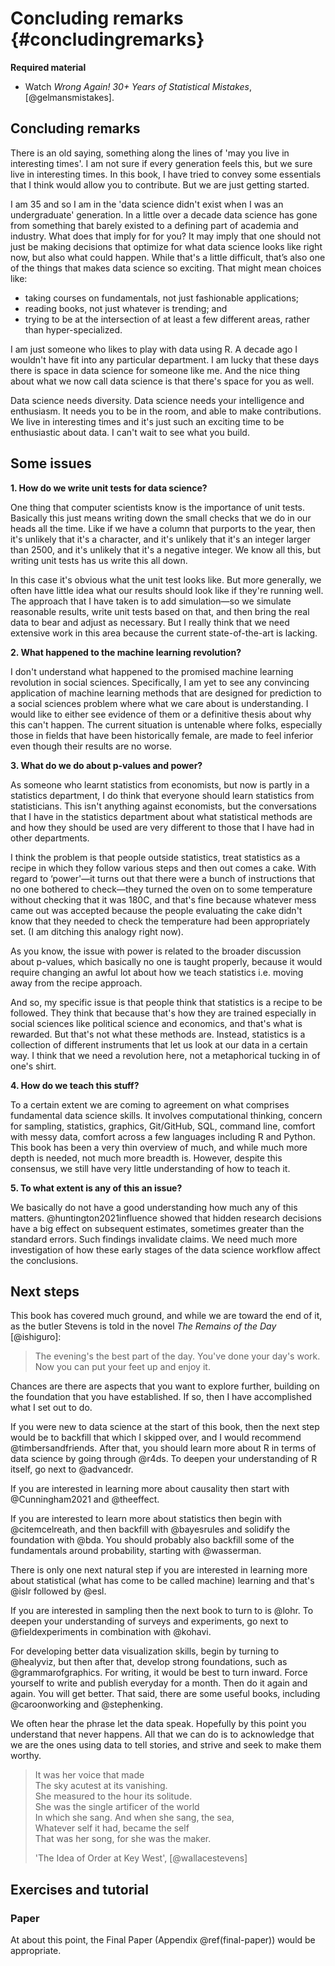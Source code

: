
# Concluding remarks {#concludingremarks}

**Required material**

- Watch *Wrong Again! 30+ Years of Statistical Mistakes*, [@gelmansmistakes].

## Concluding remarks

There is an old saying, something along the lines of 'may you live in interesting times'. I am not sure if every generation feels this, but we sure live in interesting times. In this book, I have tried to convey some essentials that I think would allow you to contribute. But we are just getting started.

I am 35 and so I am in the 'data science didn't exist when I was an undergraduate' generation. In a little over a decade data science has gone from something that barely existed to a defining part of academia and industry. What does that imply for for you? It may imply that one should not just be making decisions that optimize for what data science looks like right now, but also what could happen. While that's a little difficult, that’s also one of the things that makes data science so exciting. That might mean choices like:

- taking courses on fundamentals, not just fashionable applications;
- reading books, not just whatever is trending; and
- trying to be at the intersection of at least a few different areas, rather than hyper-specialized.

I am just someone who likes to play with data using R. A decade ago I wouldn't have fit into any particular department. I am lucky that these days there is space in data science for someone like me. And the nice thing about what we now call data science is that there's space for you as well.

Data science needs diversity. Data science needs your intelligence and enthusiasm. It needs you to be in the room, and able to make contributions. We live in interesting times and it's just such an exciting time to be enthusiastic about data. I can't wait to see what you build.


## Some issues

**1. How do we write unit tests for data science?**

<!-- **UPDATE to add in functional tests and stuff** -->

One thing that computer scientists know is the importance of unit tests. Basically this just means writing down the small checks that we do in our heads all the time. Like if we have a column that purports to the year, then it's unlikely that it's a character, and it's unlikely that it's an integer larger than 2500, and it's unlikely that it's a negative integer. We know all this, but writing unit tests has us write this all down.

In this case it's obvious what the unit test looks like. But more generally, we often have little idea what our results should look like if they're running well. The approach that I have taken is to add simulation—so we simulate reasonable results, write unit tests based on that, and then bring the real data to bear and adjust as necessary. But I really think that we need extensive work in this area because the current state-of-the-art is lacking.

**2. What happened to the machine learning revolution?**

I don't understand what happened to the promised machine learning revolution in social sciences. Specifically, I am yet to see any convincing application of machine learning methods that are designed for prediction to a social sciences problem where what we care about is understanding. I would like to either see evidence of them or a definitive thesis about why this can't happen. The current situation is untenable where folks, especially those in fields that have been historically female, are made to feel inferior even though their results are no worse.

**3. What do we do about p-values and power?**

As someone who learnt statistics from economists, but now is partly in a statistics department, I do think that everyone should learn statistics from statisticians. This isn't anything against economists, but the conversations that I have in the statistics department about what statistical methods are and how they should be used are very different to those that I have had in other departments.

I think the problem is that people outside statistics, treat statistics as a recipe in which they follow various steps and then out comes a cake. With regard to ‘power'—it turns out that there were a bunch of instructions that no one bothered to check—they turned the oven on to some temperature without checking that it was 180C, and that's fine because whatever mess came out was accepted because the people evaluating the cake didn't know that they needed to check the temperature had been appropriately set. (I am ditching this analogy right now).

As you know, the issue with power is related to the broader discussion about p-values, which basically no one is taught properly, because it would require changing an awful lot about how we teach statistics i.e. moving away from the recipe approach.

And so, my specific issue is that people think that statistics is a recipe to be followed. They think that because that's how they are trained especially in social sciences like political science and economics, and that's what is rewarded. But that's not what these methods are. Instead, statistics is a collection of different instruments that let us look at our data in a certain way. I think that we need a revolution here, not a metaphorical tucking in of one's shirt.


**4. How do we teach this stuff?**

To a certain extent we are coming to agreement on what comprises fundamental data science skills. It involves computational thinking, concern for sampling, statistics, graphics, Git/GitHub, SQL, command line, comfort with messy data, comfort across a few languages including R and Python. This book has been a very thin overview of much, and while much more depth is needed, not much more breadth is. However, despite this consensus, we still have very little understanding of how to teach it. 




**5. To what extent is any of this an issue?**

We basically do not have a good understanding how much any of this matters. @huntington2021influence showed that hidden research decisions have a big effect on subsequent estimates, sometimes greater than the standard errors. Such findings invalidate claims. We need much more investigation of how these early stages of the data science workflow affect the conclusions.



## Next steps

This book has covered much ground, and while we are toward the end of it, as the butler Stevens is told in the novel *The Remains of the Day* [@ishiguro]:

> The evening's the best part of the day. You've done your day's work. Now you can put your feet up and enjoy it.

Chances are there are aspects that you want to explore further, building on the foundation that you have established. If so, then I have accomplished what I set out to do. 

If you were new to data science at the start of this book, then the next step would be to backfill that which I skipped over, and I would recommend @timbersandfriends. After that, you should learn more about R in terms of data science by going through @r4ds. To deepen your understanding of R itself, go next to @advancedr.

If you are interested in learning more about causality then start with @Cunningham2021 and @theeffect.

If you are interested to learn more about statistics then begin with @citemcelreath, and then backfill with @bayesrules and solidify the foundation with @bda. You should probably also backfill some of the fundamentals around probability, starting with @wasserman.

There is only one next natural step if you are interested in learning more about statistical (what has come to be called machine) learning and that's @islr followed by @esl.

If you are interested in sampling then the next book to turn to is @lohr. To deepen your understanding of surveys and experiments, go next to @fieldexperiments in combination with @kohavi.

For developing better data visualization skills, begin by turning to @healyviz, but then after that, develop strong foundations, such as @grammarofgraphics. For writing, it would be best to turn inward. Force yourself to write and publish everyday for a month. Then do it again and again. You will get better. That said, there are some useful books, including @caroonworking and @stephenking.

<!-- Thinking through production and SQL and things like, a next natural step is... -->

We often hear the phrase let the data speak. Hopefully by this point you understand that never happens. All that we can do is to acknowledge that we are the ones using data to tell stories, and strive and seek to make them worthy.

> It was her voice that made  
> The sky acutest at its vanishing.  
> She measured to the hour its solitude.  
> She was the single artificer of the world  
> In which she sang. And when she sang, the sea,  
> Whatever self it had, became the self  
> That was her song, for she was the maker.
> 
> 'The Idea of Order at Key West', [@wallacestevens]




## Exercises and tutorial

### Paper

At about this point, the Final Paper (Appendix \@ref(final-paper)) would be appropriate.


